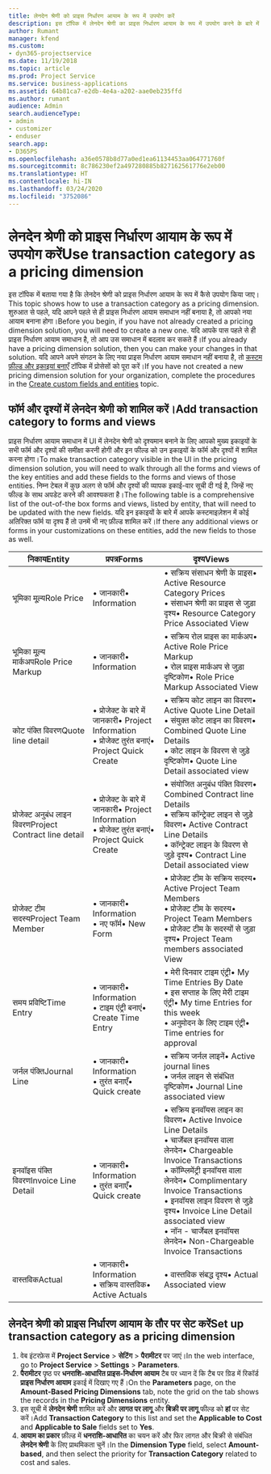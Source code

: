 ```yaml
---
title: लेनदेन श्रेणी को प्राइस निर्धारण आयाम के रूप में उपयोग करें
description: इस टॉपिक में लेनदेन श्रेणी का प्राइस निर्धारण आयाम के रूप में उपयोग करने के बारे में जानकारी प्रदान दी गई है।
author: Rumant
manager: kfend
ms.custom:
- dyn365-projectservice
ms.date: 11/19/2018
ms.topic: article
ms.prod: Project Service
ms.service: business-applications
ms.assetid: 64b81ca7-e2db-4e4a-a202-aae0eb235ffd
ms.author: rumant
audience: Admin
search.audienceType:
- admin
- customizer
- enduser
search.app:
- D365PS
ms.openlocfilehash: a36e0578b8d77a0ed1ea61134453aa064771760f
ms.sourcegitcommit: 8c786230ef2a497280885b827162561776e2eb00
ms.translationtype: HT
ms.contentlocale: hi-IN
ms.lasthandoff: 03/24/2020
ms.locfileid: "3752086"
---
```

# <a name="use-transaction-category-as-a-pricing-dimension"></a><span data-ttu-id="a789c-103">लेनदेन श्रेणी को प्राइस निर्धारण आयाम के रूप में उपयोग करें</span><span class="sxs-lookup"><span data-stu-id="a789c-103">Use transaction category as a pricing dimension</span></span>
<span data-ttu-id="a789c-104">इस टॉपिक में बताया गया है कि लेनदेन श्रेणी को प्राइस निर्धारण आयाम के रूप में कैसे उपयोग किया जाए।</span><span class="sxs-lookup"><span data-stu-id="a789c-104">This topic shows how to use a transaction category as a pricing dimension.</span></span> <span data-ttu-id="a789c-105">शुरुआत से पहले, यदि आपने पहले से ही प्राइस निर्धारण आयाम समाधान नहीं बनाया है, तो आपको नया आयाम बनाना होगा।</span><span class="sxs-lookup"><span data-stu-id="a789c-105">Before you begin, if you have not already created a pricing dimension solution, you will need to create a new one.</span></span> <span data-ttu-id="a789c-106">यदि आपके पास पहले से ही प्राइस निर्धारण आयाम समाधान है, तो आप उस समाधान में बदलाव कर सकते हैं।</span><span class="sxs-lookup"><span data-stu-id="a789c-106">If you already have a pricing dimension solution, then you can make your changes in that solution.</span></span> <span data-ttu-id="a789c-107">यदि आपने अपने संगठन के लिए नया प्राइस निर्धारण आयाम समाधान नहीं बनाया है, तो [कस्टम फ़ील्ड और इकाइयां बनाएँ](create-custom-fields-entities.md) टॉपिक में प्रोसेसों को पूरा करें।</span><span class="sxs-lookup"><span data-stu-id="a789c-107">If you have not created a new pricing dimension solution for your organization, complete the procedures in the [Create custom fields and entities](create-custom-fields-entities.md) topic.</span></span>

## <a name="add-transaction-category-to-forms-and-views"></a><span data-ttu-id="a789c-108">फॉर्म और दृश्यों में लेनदेन श्रेणी को शामिल करें।</span><span class="sxs-lookup"><span data-stu-id="a789c-108">Add transaction category to forms and views</span></span>
<span data-ttu-id="a789c-109">प्राइस निर्धारण आयाम समाधान में UI में लेनदेन श्रेणी को दृश्यमान बनाने के लिए आपको मुख्य इकाइयों के सभी फॉर्म और दृश्यों की समीक्षा करनी होगी और इन फील्ड को उन इकाइयों के फॉर्म और दृश्यों में शामिल करना होगा।</span><span class="sxs-lookup"><span data-stu-id="a789c-109">To make transaction category visible in the UI in the pricing dimension solution, you will need to walk through all the forms and views of the key entities and add these fields to the forms and views of those entities.</span></span>
<span data-ttu-id="a789c-110">निम्न टेबल में कुछ अलग से फॉर्म और दृश्यों की व्यापक इकाई-वार सूची दी गई है, जिन्हें नए फील्ड के साथ अपडेट करने की आवश्यकता है।</span><span class="sxs-lookup"><span data-stu-id="a789c-110">The following table is a comprehensive list of the out-of-the box forms and views, listed by entity, that will need to be updated with the new fields.</span></span> <span data-ttu-id="a789c-111">यदि इन इकाइयों के बारे में आपके कस्टमाइज़ेशन में कोई अतिरिक्त फॉर्म या दृश्य हैं तो उनमें भी नए फ़ील्ड शामिल करें।</span><span class="sxs-lookup"><span data-stu-id="a789c-111">If there any additional views or forms in your customizations on these entities, add the new fields to those as well.</span></span>

|  <span data-ttu-id="a789c-112">निकाय</span><span class="sxs-lookup"><span data-stu-id="a789c-112">Entity</span></span>        | <span data-ttu-id="a789c-113">प्रपत्र</span><span class="sxs-lookup"><span data-stu-id="a789c-113">Forms</span></span>     |<span data-ttu-id="a789c-114">दृश्य</span><span class="sxs-lookup"><span data-stu-id="a789c-114">Views</span></span>        |
| ------------------------------|---------------------------------|----------------------------------|
|  <span data-ttu-id="a789c-115">भूमिका मू्ल्य</span><span class="sxs-lookup"><span data-stu-id="a789c-115">Role Price</span></span>|<span data-ttu-id="a789c-116">• जानकारी</span><span class="sxs-lookup"><span data-stu-id="a789c-116">• Information</span></span> |<span data-ttu-id="a789c-117">• सक्रिय संसाधन श्रेणी के प्राइस</span><span class="sxs-lookup"><span data-stu-id="a789c-117">• Active Resource Category Prices</span></span><br> <span data-ttu-id="a789c-118">• संसाधन श्रेणी का प्राइस से जुड़ा दृश्य</span><span class="sxs-lookup"><span data-stu-id="a789c-118">• Resource Category Price Associated View</span></span>|
|  <span data-ttu-id="a789c-119">भूमिका मू्ल्य मार्कअप</span><span class="sxs-lookup"><span data-stu-id="a789c-119">Role Price Markup</span></span>|<span data-ttu-id="a789c-120">• जानकारी</span><span class="sxs-lookup"><span data-stu-id="a789c-120">• Information</span></span>|<span data-ttu-id="a789c-121">• सक्रिय रोल प्राइस का मार्कअप</span><span class="sxs-lookup"><span data-stu-id="a789c-121">• Active Role Price Markup</span></span><br><span data-ttu-id="a789c-122">• रोल प्राइस मार्कअप से जुड़ा दृष्टिकोण</span><span class="sxs-lookup"><span data-stu-id="a789c-122">• Role Price Markup Associated View</span></span>|
|  <span data-ttu-id="a789c-123">कोट पंक्ति विवरण</span><span class="sxs-lookup"><span data-stu-id="a789c-123">Quote line detail</span></span>|<span data-ttu-id="a789c-124">• प्रोजेक्ट के बारे में जानकारी</span><span class="sxs-lookup"><span data-stu-id="a789c-124">• Project Information</span></span><br><span data-ttu-id="a789c-125">• प्रोजेक्ट तुरंत बनाएं</span><span class="sxs-lookup"><span data-stu-id="a789c-125">• Project Quick Create</span></span>|<span data-ttu-id="a789c-126">• सक्रिय कोट लाइन का विवरण</span><span class="sxs-lookup"><span data-stu-id="a789c-126">• Active Quote Line Detail</span></span><br><span data-ttu-id="a789c-127">• संयुक्त कोट लाइन का विवरण</span><span class="sxs-lookup"><span data-stu-id="a789c-127">• Combined Quote Line Details</span></span><br><span data-ttu-id="a789c-128">• कोट लाइन के विवरण से जुड़े दृष्टिकोण</span><span class="sxs-lookup"><span data-stu-id="a789c-128">• Quote Line Detail associated view</span></span>|
|  <span data-ttu-id="a789c-129">प्रोजेक्ट अनुबंध लाइन विवरण</span><span class="sxs-lookup"><span data-stu-id="a789c-129">Project Contract line detail</span></span>|<span data-ttu-id="a789c-130">• प्रोजेक्ट के बारे में जानकारी</span><span class="sxs-lookup"><span data-stu-id="a789c-130">• Project Information</span></span><br><span data-ttu-id="a789c-131">• प्रोजेक्ट तुरंत बनाएं</span><span class="sxs-lookup"><span data-stu-id="a789c-131">• Project Quick Create</span></span>|<span data-ttu-id="a789c-132">• संयोजित अनुबंध पंक्ति विवरण</span><span class="sxs-lookup"><span data-stu-id="a789c-132">• Combined Contract line Details</span></span><br><span data-ttu-id="a789c-133">• सक्रिय कॉन्ट्रेक्ट लाइन से जुड़े विवरण</span><span class="sxs-lookup"><span data-stu-id="a789c-133">• Active Contract Line Details</span></span><br><span data-ttu-id="a789c-134">• कॉन्ट्रेक्ट लाइन के विवरण से जुड़े दृश्य</span><span class="sxs-lookup"><span data-stu-id="a789c-134">• Contract Line Detail associated view</span></span>|
|  <span data-ttu-id="a789c-135">प्रोजेक्ट टीम सदस्य</span><span class="sxs-lookup"><span data-stu-id="a789c-135">Project Team Member</span></span>|<span data-ttu-id="a789c-136">• जानकारी</span><span class="sxs-lookup"><span data-stu-id="a789c-136">• Information</span></span><br><span data-ttu-id="a789c-137">• नए फॉर्म</span><span class="sxs-lookup"><span data-stu-id="a789c-137">• New Form</span></span>|<span data-ttu-id="a789c-138">• प्रोजेक्ट टीम के सक्रिय सदस्य</span><span class="sxs-lookup"><span data-stu-id="a789c-138">• Active Project Team Members</span></span><br><span data-ttu-id="a789c-139">• प्रोजेक्ट टीम के सदस्य</span><span class="sxs-lookup"><span data-stu-id="a789c-139">• Project Team Members</span></span><br><span data-ttu-id="a789c-140">• प्रोजेक्ट टीम के सदस्यों से जुड़ा दृश्य</span><span class="sxs-lookup"><span data-stu-id="a789c-140">• Project Team members associated View</span></span>|
|  <span data-ttu-id="a789c-141">समय प्रविष्टि</span><span class="sxs-lookup"><span data-stu-id="a789c-141">Time Entry</span></span>|<span data-ttu-id="a789c-142">• जानकारी</span><span class="sxs-lookup"><span data-stu-id="a789c-142">• Information</span></span><br><span data-ttu-id="a789c-143">• टाइम एंट्री बनाएं</span><span class="sxs-lookup"><span data-stu-id="a789c-143">• Create Time Entry</span></span>|<span data-ttu-id="a789c-144">• मेरी दिनवार टाइम एंट्री</span><span class="sxs-lookup"><span data-stu-id="a789c-144">• My Time Entries By Date</span></span><br><span data-ttu-id="a789c-145">• इस सप्ताह के लिए मेरी टाइम एंट्री</span><span class="sxs-lookup"><span data-stu-id="a789c-145">• My time Entries for this week</span></span><br><span data-ttu-id="a789c-146">• अनुमोदन के लिए टाइम एंट्री</span><span class="sxs-lookup"><span data-stu-id="a789c-146">• Time entries for approval</span></span>|
|  <span data-ttu-id="a789c-147">जर्नल पंक्ति</span><span class="sxs-lookup"><span data-stu-id="a789c-147">Journal Line</span></span>|<span data-ttu-id="a789c-148">• जानकारी</span><span class="sxs-lookup"><span data-stu-id="a789c-148">• Information</span></span><br><span data-ttu-id="a789c-149">• तुरंत बनाएँ</span><span class="sxs-lookup"><span data-stu-id="a789c-149">• Quick create</span></span>|<span data-ttu-id="a789c-150">• सक्रिय जर्नल लाइनें</span><span class="sxs-lookup"><span data-stu-id="a789c-150">• Active journal lines</span></span><br><span data-ttu-id="a789c-151">• जर्नल लाइन से संबंधित दृष्टिकोण</span><span class="sxs-lookup"><span data-stu-id="a789c-151">• Journal Line associated view</span></span>|
|  <span data-ttu-id="a789c-152">इनवॉइस पंक्ति विवरण</span><span class="sxs-lookup"><span data-stu-id="a789c-152">Invoice Line Detail</span></span>|<span data-ttu-id="a789c-153">• जानकारी</span><span class="sxs-lookup"><span data-stu-id="a789c-153">• Information</span></span><br><span data-ttu-id="a789c-154">• तुरंत बनाएँ</span><span class="sxs-lookup"><span data-stu-id="a789c-154">• Quick create</span></span>|<span data-ttu-id="a789c-155">• सक्रिय इनवॉयस लाइन का विवरण</span><span class="sxs-lookup"><span data-stu-id="a789c-155">• Active Invoice Line Details</span></span><br><span data-ttu-id="a789c-156">• चार्जेबल इनवॉयस वाला लेनदेन</span><span class="sxs-lookup"><span data-stu-id="a789c-156">• Chargeable Invoice Transactions</span></span><br><span data-ttu-id="a789c-157">• कॉम्प्लिमेंट्री इनवॉयस वाला लेनदेन</span><span class="sxs-lookup"><span data-stu-id="a789c-157">• Complimentary Invoice Transactions</span></span><br><span data-ttu-id="a789c-158">• इनवॉयस लाइन विवरण से जुड़े दृश्य</span><span class="sxs-lookup"><span data-stu-id="a789c-158">• Invoice Line Detail associated view</span></span><br><span data-ttu-id="a789c-159">• नॉन - चार्जेबल इनवॉयस लेनदेन</span><span class="sxs-lookup"><span data-stu-id="a789c-159">• Non-Chargeable Invoice Transactions</span></span>|
|  <span data-ttu-id="a789c-160">वास्तविक</span><span class="sxs-lookup"><span data-stu-id="a789c-160">Actual</span></span>|<span data-ttu-id="a789c-161">• जानकारी</span><span class="sxs-lookup"><span data-stu-id="a789c-161">• Information</span></span><br><span data-ttu-id="a789c-162">• सक्रिय वास्तविक</span><span class="sxs-lookup"><span data-stu-id="a789c-162">• Active Actuals</span></span>|<span data-ttu-id="a789c-163">• वास्तविक संबद्ध दृश्य</span><span class="sxs-lookup"><span data-stu-id="a789c-163">• Actual Associated view</span></span>|

## <a name="set-up-transaction-category-as-a-pricing-dimension"></a><span data-ttu-id="a789c-164">लेनदेन श्रेणी को प्राइस निर्धारण आयाम के तौर पर सेट करें</span><span class="sxs-lookup"><span data-stu-id="a789c-164">Set up transaction category as a pricing dimension</span></span>

1. <span data-ttu-id="a789c-165">वेब इंटरफ़ेस में **Project Service** > **सेटिंग** > **पैरामीटर** पर जाएं।</span><span class="sxs-lookup"><span data-stu-id="a789c-165">In the web interface, go to **Project Service** > **Settings** > **Parameters**.</span></span> 
2. <span data-ttu-id="a789c-166">**पैरामीटर** पृष्ठ पर **धनराशि-आधारित प्राइस-निर्धारण आयाम** टैब पर ध्यान दें कि टैब पर ग्रिड में रिकॉर्ड **प्राइस निर्धारण आयाम** इकाई में दिखाए गए हैं।</span><span class="sxs-lookup"><span data-stu-id="a789c-166">On the **Parameters** page, on the **Amount-Based Pricing Dimensions** tab, note the grid on the tab shows the records in the **Pricing Dimensions** entity.</span></span>
3. <span data-ttu-id="a789c-167">इस सूची में **लेनदेन श्रेणी** शामिल करें और **लागत पर लागू** और **बिक्री पर लागू** फील्ड को **हां** पर सेट करें।</span><span class="sxs-lookup"><span data-stu-id="a789c-167">Add **Transaction Category** to this list and set the **Applicable to Cost** and **Applicable to Sale** fields set to **Yes**.</span></span>
4. <span data-ttu-id="a789c-168">**आयाम का प्रकार** फ़ील्ड में **धनराशि-आधारित** का चयन करें और फिर लागत और बिक्री से संबंधित **लेनदेन श्रेणी** के लिए प्राथमिकता चुनें।</span><span class="sxs-lookup"><span data-stu-id="a789c-168">In the **Dimension Type** field, select **Amount-based**, and then select the priority for **Transaction Category** related to cost and sales.</span></span>

